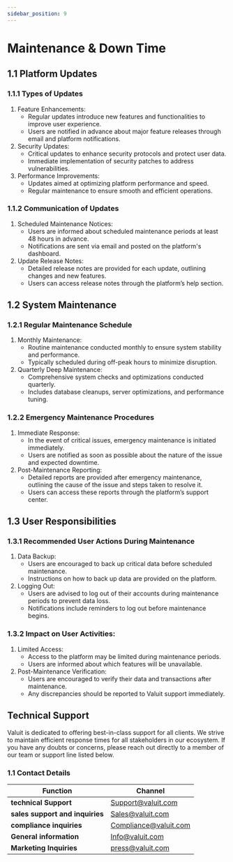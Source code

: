 ```yaml
---
sidebar_position: 9
---
```


# Maintenance & Down Time

## 1.1 Platform Updates

### 1.1.1 Types of Updates

1. Feature Enhancements:
    - Regular updates introduce new features and functionalities to improve user experience.
    - Users are notified in advance about major feature releases through email and platform notifications.
2. Security Updates:
    - Critical updates to enhance security protocols and protect user data.
    - Immediate implementation of security patches to address vulnerabilities.
3. Performance Improvements:
    - Updates aimed at optimizing platform performance and speed.
    - Regular maintenance to ensure smooth and efficient operations.

### 1.1.2 Communication of Updates

1. Scheduled Maintenance Notices:
    - Users are informed about scheduled maintenance periods at least 48 hours in advance.
    - Notifications are sent via email and posted on the platform's dashboard.
2. Update Release Notes:
    - Detailed release notes are provided for each update, outlining changes and new features.
    - Users can access release notes through the platform’s help section.

## 1.2 System Maintenance

### 1.2.1 Regular Maintenance Schedule

1. Monthly Maintenance:
    - Routine maintenance conducted monthly to ensure system stability and performance.
    - Typically scheduled during off-peak hours to minimize disruption.
2. Quarterly Deep Maintenance:
    - Comprehensive system checks and optimizations conducted quarterly.
    - Includes database cleanups, server optimizations, and performance tuning.

### 1.2.2 Emergency Maintenance Procedures

1. Immediate Response:
    - In the event of critical issues, emergency maintenance is initiated immediately.
    - Users are notified as soon as possible about the nature of the issue and expected downtime.
2. Post-Maintenance Reporting:
    - Detailed reports are provided after emergency maintenance, outlining the cause of the issue and steps taken to resolve it.
    - Users can access these reports through the platform’s support center.

## 1.3 User Responsibilities

### 1.3.1 Recommended User Actions During Maintenance

1. Data Backup:
    - Users are encouraged to back up critical data before scheduled maintenance.
    - Instructions on how to back up data are provided on the platform.
2. Logging Out:
    - Users are advised to log out of their accounts during maintenance periods to prevent data loss.
    - Notifications include reminders to log out before maintenance begins.

### 1.3.2 Impact on User Activities:

1. Limited Access:
    - Access to the platform may be limited during maintenance periods.
    - Users are informed about which features will be unavailable.
2. Post-Maintenance Verification:
    - Users are encouraged to verify their data and transactions after maintenance.
    - Any discrepancies should be reported to Valuit support immediately.

## Technical Support

Valuit is dedicated to offering best-in-class support for all clients. We strive to maintain efficient response times for all stakeholders in our ecosystem. If you have any doubts or concerns, please reach out directly to a member of our team or support line listed below.

### 1.1 Contact Details

| **Function** | **Channel** |
| --- | --- |
| **technical Support** | Support@valuit.com |
| **sales support and inquiries** | Sales@valuit.com |
| **compliance inquiries** | Compliance@valuit.com |
| **General information** | Info@valuit.com |
| **Marketing Inquiries** | press@valuit.com |